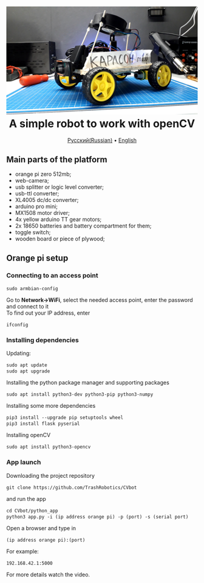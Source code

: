 <h1 align="center">
  <a href=""><img src="https://github.com/TrashRobotics/CVbot/blob/main/img/robot.jpeg" alt="A robot to work with openCV" width="800"></a>
  <br>
	A simple robot to work with openCV
  <br>
</h1>

<p align="center">
  <a href="https://github.com/TrashRobotics/CVbot/blob/main/README.md">Русский(Russian)</a> •
  <a href="https://github.com/TrashRobotics/CVbot/blob/main/README-en.md">English</a> 
</p>

## Main parts of the platform
* orange pi zero 512mb;
* web-camera;
* usb splitter or logic level converter;
* usb-ttl converter;
* XL4005 dc/dc converter;  
* arduino pro mini;
* MX1508 motor driver;
* 4x yellow arduino TT gear motors;
* 2x 18650 batteries and battery compartment for them;
* toggle switch;
* wooden board or piece of plywood;

## Orange pi setup

### Connecting to an access point
```shell
sudo armbian-config
```
Go to **Network->WiFi**, select the needed access point,
enter the password and connect to it    
To find out your IP address, enter
```shell
ifconfig
```

### Installing dependencies
Updating:
```shell
sudo apt update
sudo apt upgrade
```
Installing the python package manager and supporting packages
```shell
sudo apt install python3-dev python3-pip python3-numpy
```
Installing some more dependencies
```shell
pip3 install --upgrade pip setuptools wheel
pip3 install flask pyserial 
```
Installing openCV
```shell
sudo apt install python3-opencv
```

### App launch
Downloading the project repository
```shell
git clone https://github.com/TrashRobotics/CVbot
```
and run the app
```shell
cd CVbot/python_app
python3 app.py -i (ip address orange pi) -p (port) -s (serial port)
```
Open a browser and type in
```shell
(ip address orange pi):(port)
```
For example:
```shell
192.168.42.1:5000
```     

For more details watch the video.
